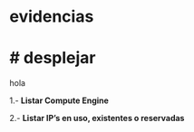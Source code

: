 # evidencias 
# # desplejar 

hola 


1.- **Listar Compute Engine**


2.- **Listar IP’s en uso, existentes o reservadas**